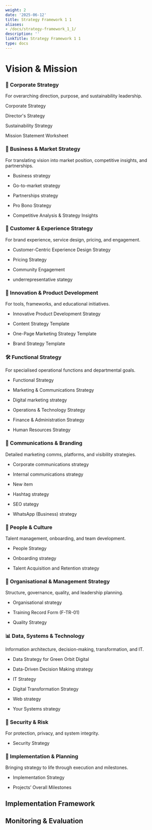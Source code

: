 ```yaml
---
weight: 2
date: '2025-06-12'
title: Strategy Framework 1 1
aliases:
- /docs/strategy-framework_1_1/
description: ''
linkTitle: Strategy Framework 1 1
type: docs
---
```


<!-- Unsupported block type: table_of_contents -->

# Vision & Mission

<!-- Unsupported block type: callout -->

<!-- Unsupported block type: divider -->

### 🏢 Corporate Strategy

For overarching direction, purpose, and sustainability leadership.

Corporate Strategy 

Director's Strategy 

Sustainability Strategy 



Mission Statement Worksheet 



<!-- Unsupported block type: divider -->

### 💼 Business & Market Strategy

For translating vision into market position, competitive insights, and partnerships.

- Business strategy 

- Go-to-market strategy 

- Partnerships strategy 

- Pro Bono Strategy 



- Competitive Analysis & Strategy Insights

<!-- Unsupported block type: divider -->

### 🎯 Customer & Experience Strategy

For brand experience, service design, pricing, and engagement.

- Customer-Centric Experience Design Strategy  

- Pricing Strategy 

- Community Engagement 

- underrepresentative stategy   

<!-- Unsupported block type: divider -->

### 🧠 Innovation & Product Development

For tools, frameworks, and educational initiatives.

- Innovative Product Development Strategy

- Content Strategy Template

- One-Page Marketing Strategy Template

- Brand Strategy Template

<!-- Unsupported block type: divider -->

### 🛠️ Functional Strategy

For specialised operational functions and departmental goals.

- Functional Strategy 

- Marketing & Communications Strategy 

- Digital marketing strategy 

- Operations & Technology Strategy 

- Finance & Administration Strategy 

- Human Resources Strategy 

<!-- Unsupported block type: divider -->

### 📢 Communications & Branding

Detailed marketing comms, platforms, and visibility strategies.

- Corporate communications strategy 

- Internal communications strategy 

- New item 

- Hashtag strategy 

- SEO stategy 

- WhatsApp (Business) strategy 

<!-- Unsupported block type: divider -->

### 🧬 People & Culture

Talent management, onboarding, and team development.

- People Strategy 

- Onboarding strategy 

- Talent Acquisition and Retention strategy  

<!-- Unsupported block type: divider -->

### 🧩 Organisational & Management Strategy

Structure, governance, quality, and leadership planning.

- Organisational strategy  

- Training Record Form (F-TR-01) 

- Quality Strategy 

<!-- Unsupported block type: divider -->

### 📊 Data, Systems & Technology

Information architecture, decision-making, transformation, and IT.

- Data Strategy for Green Orbit Digital 

- Data-Driven Decision Making strategy  

- IT Strategy 

- Digital Transformation Strategy 

- Web strategy  

- Your Systems strategy 

<!-- Unsupported block type: divider -->

### 🔐 Security & Risk

For protection, privacy, and system integrity.

- Security Strategy 

<!-- Unsupported block type: divider -->

### 📅 Implementation & Planning

Bringing strategy to life through execution and milestones.

- Implementation Strategy 

- Projects’ Overall Milestones  

<!-- Unsupported block type: divider -->

## Implementation Framework

<!-- Unsupported block type: table -->

## Monitoring & Evaluation

<!-- Unsupported block type: callout -->